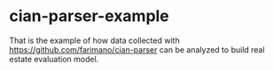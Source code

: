 # cian-parser-example
That is the example of how data collected with https://github.com/farimano/cian-parser can be analyzed to build real estate evaluation model.
